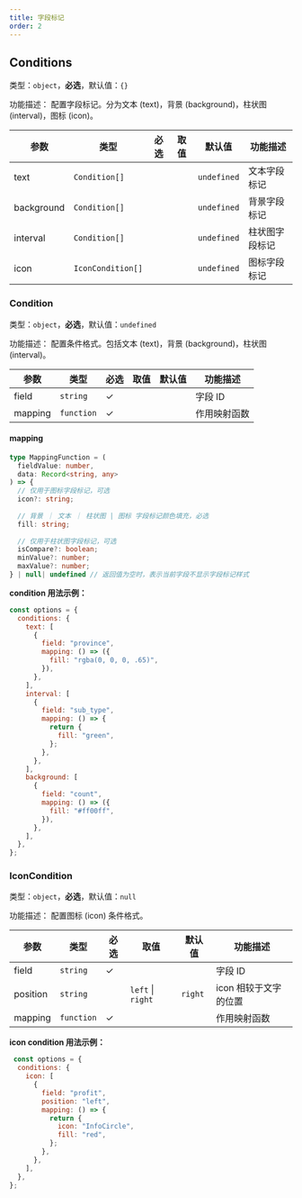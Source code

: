 ```yaml
---
title: 字段标记
order: 2
---
```


## Conditions

类型：`object`，**必选**，默认值：`{}`

<description>功能描述： 配置字段标记。分为文本 (text)，背景 (background)，柱状图 (interval)，图标 (icon)。</description>

| 参数       | 类型            | 必选 | 取值 | 默认值 | 功能描述   |
| ---------- | --------------- | ---- | ---- | ------ | ---------- |
| text       | `Condition[]`     |      |      | `undefined`   | 文本字段标记   |
| background | `Condition[]`    |      |      | `undefined`   | 背景字段标记   |
| interval   | `Condition[]`     |      |      | `undefined`   | 柱状图字段标记 |
| icon       | `IconCondition[]` |      |      | `undefined`   | 图标字段标记   |

### Condition

类型：`object`，**必选**，默认值：`undefined`

<description>功能描述： 配置条件格式。包括文本 (text)，背景 (background)，柱状图 (interval)。</description>

| 参数    | 类型     | 必选 | 取值 | 默认值 | 功能描述     |
| ------- | -------- | ---- | ---- | ------ | ------------ |
| field   | `string`   | ✓    |      |        | 字段 ID       |
| mapping | `function` | ✓    |      |        | 作用映射函数​ |

#### mapping

```typescript
type MappingFunction = (
  fieldValue: number,
  data: Record<string, any>
) => {
  // 仅用于图标字段标记，可选
  icon?: string;
  
  // 背景 ｜ 文本 ｜ 柱状图 | 图标 字段标记颜色填充，必选
  fill: string;
 
  // 仅用于柱状图字段标记，可选
  isCompare?: boolean;
  minValue?: number;
  maxValue?: number;
} | null| undefined // 返回值为空时，表示当前字段不显示字段标记样式

```

**condition 用法示例：**

```javascript
const options = {
  conditions: {
    text: [
      {
        field: "province",
        mapping: () => ({
          fill: "rgba(0, 0, 0, .65)",
        }),
      },
    ],
    interval: [
      {
        field: "sub_type",
        mapping: () => {
          return {
            fill: "green",
          };
        },
      },
    ],
    background: [
      {
        field: "count",
        mapping: () => ({
          fill: "#ff00ff",
        }),
      },
    ],
  },
};

```

### IconCondition

类型：`object`，**必选**，默认值：`null`

<description>功能描述： 配置图标 (icon) 条件格式。</description>

| 参数     | 类型     | 必选 | 取值   | 默认值  | 功能描述     |
| -------- | -------- | ---- | ------ | ------- | ------------ |
| field    | `string`   | ✓    |        |         | 字段 ID       |
| position | `string`   |      | `left` &#124; `right`   | `right` | icon 相较于文字的位置 |
| mapping  | `function` | ✓    |        |         | 作用映射函数​ |

**icon condition 用法示例：**

```javascript
 const options = {
  conditions: {
    icon: [
      {
        field: "profit",
        position: "left",
        mapping: () => {
          return {
            icon: "InfoCircle",
            fill: "red",
          };
        },
      },
    ],
  },
};

```
